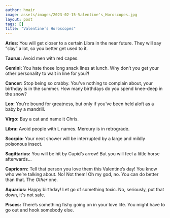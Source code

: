 ```yaml
---
author: hmair
image: assets/images/2023-02-15-Valentine's_Horoscopes.jpg
layout: post
tags: []
title: "Valentine’s Horoscopes"
---
```


**Aries:** You will get closer to a certain Libra in the near future.
They will say “slay” a lot, so you better get used to it.

**Taurus:** Avoid men with red capes.

**Gemini:** You hate those long snack lines at lunch. Why don’t you get
your other personality to wait in line for you?!

**Cancer:** Stop being so crabby. You’ve nothing to complain about, your
birthday is in the summer. How many birthdays do you spend knee-deep in
the snow?

**Leo:** You’re bound for greatness, but only if you’ve been held aloft
as a baby by a mandrill.

**Virgo:** Buy a cat and name it Chris.

**Libra:** Avoid people with L names. Mercury is in retrograde.

**Scorpio:** Your next shower will be interrupted by a large and mildly
poisonous insect.

**Sagittarius:** You will be hit by Cupid’s arrow! But you will feel a
little horse afterwards…

**Capricorn:** Tell that person you love them this Valentine’s day! You
know who we’re talking about. No! Not them! Oh my god, no. You can do
better than that. The *Other* one.

**Aquarius:** Happy birthday! Let go of something toxic. No, seriously,
put that down, it's not safe.

**Pisces:** There’s something fishy going on in your love life. You
might have to go out and hook somebody else.
